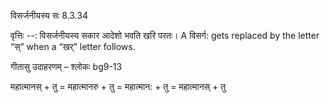 

 विसर्जनीयस्य सः 8.3.34 


वृत्तिः --: विसर्जनीयस्य सकार आदेशो भवति खरि परतः। A विसर्ग: gets replaced by the letter “स्” when a “खर्” letter follows. 


गीतासु उदाहरणम् – श्लोकः bg9-13 


महात्मानस् + तु = महात्मानरु + तु = महात्मान: + तु = महात्मानस् + तु 


